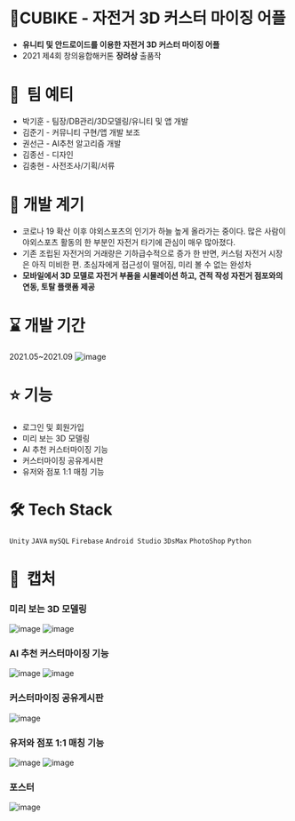 # 🍳CUBIKE - 자전거 3D 커스터 마이징 어플

- **유니티 및 안드로이드를 이용한 자전거 3D 커스터 마이징 어플**
- 2021 제4회 창의융합해커톤 **장려상** 출품작

# 🔗  팀 예티

- 박기훈 - 팀장/DB관리/3D모델링/유니티 및 앱 개발
- 김준기 - 커뮤니티 구현/앱 개발 보조
- 권선근 - AI추천 알고리즘 개발
- 김종선 - 디자인
- 김충현 - 사전조사/기획/서류

# 📝  개발 계기
- 코로나 19 확산 이후 야외스포츠의 인기가 하늘 높게 올라가는 중이다. 많은 사람이 야외스포츠 활동의 한 부분인 자전거 타기에 관심이 매우 많아졌다.
- 기존 조립된 자전거의 거래량은 기하급수적으로 증가 한 반면, 커스텀 자전거 시장은 아직 미비한 편. 초심자에게 접근성이 떨어짐, 미리 볼 수 없는 완성차
- **모바일에서 3D 모델로 자전거 부품을 시물레이션 하고, 견적 작성 자전거 점포와의 연동, 토탈 플랫폼 제공**

# ⌛️ 개발 기간

2021.05~2021.09
![image](https://github.com/ParkKiHoon/AndroidStudio-for-bike-app/assets/37135296/88bb571a-2fbd-45c1-8dfc-0284b85d25a4)


# ⭐️ 기능

- 로그인 및 회원가입
- 미리 보는 3D 모델링
- AI 추천 커스터마이징 기능
- 커스터마이징 공유게시판
- 유저와 점포 1:1 매칭 기능

# 🛠 Tech Stack

`Unity`  `JAVA`  `mySQL` `Firebase` `Android Studio` `3DsMax` `PhotoShop` `Python`

# 📸  캡처

### 미리 보는 3D 모델링
![image](https://github.com/ParkKiHoon/AndroidStudio-for-bike-app/assets/37135296/25f2ddea-496a-46f6-8074-69c1ba59ef05)
![image](https://github.com/ParkKiHoon/AndroidStudio-for-bike-app/assets/37135296/c6e7a96d-c526-4f28-a5d1-f186f8d9a1bf)


### AI 추천 커스터마이징 기능
![image](https://github.com/ParkKiHoon/AndroidStudio-for-bike-app/assets/37135296/dde83ec5-45cd-4742-a966-5c7f98028407)
![image](https://github.com/ParkKiHoon/AndroidStudio-for-bike-app/assets/37135296/9bb79dee-5d16-4165-96a3-b921b37bce29)


### 커스터마이징 공유게시판
![image](https://github.com/ParkKiHoon/AndroidStudio-for-bike-app/assets/37135296/9281c812-0cdd-4629-bac9-3517d5be8916)


### 유저와 점포 1:1 매칭 기능
![image](https://github.com/ParkKiHoon/AndroidStudio-for-bike-app/assets/37135296/cd2ce4a3-265b-48ed-90aa-d797ad39ca10)
![image](https://github.com/ParkKiHoon/AndroidStudio-for-bike-app/assets/37135296/b2acc654-5bc0-494c-afbf-bb16c44ef9e3)


### 포스터
![image](https://github.com/ParkKiHoon/AndroidStudio-for-bike-app/assets/37135296/e044c2be-6cc3-476f-b2c7-3010d8b9dde2)
